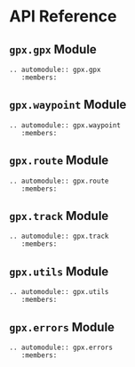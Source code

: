 # API Reference

## `gpx.gpx` Module

```{eval-rst}
.. automodule:: gpx.gpx
   :members:
```

## `gpx.waypoint` Module

```{eval-rst}
.. automodule:: gpx.waypoint
   :members:
```

## `gpx.route` Module

```{eval-rst}
.. automodule:: gpx.route
   :members:
```

## `gpx.track` Module

```{eval-rst}
.. automodule:: gpx.track
   :members:
```

## `gpx.utils` Module

```{eval-rst}
.. automodule:: gpx.utils
   :members:
```

## `gpx.errors` Module

```{eval-rst}
.. automodule:: gpx.errors
   :members:
```
